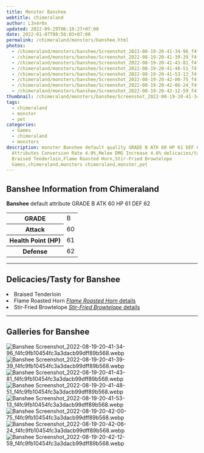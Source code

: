 ```yaml
---
title: Monster Banshee
webtitle: chimeraland
author: L3n4r0x
updated: 2022-09-29T06:18:27+07:00
date: 2022-01-07T08:56:03+07:00
permalink: /chimeraland/monsters/banshee.html
photos:
  - /chimeraland/monsters/banshee/Screenshot_2022-08-19-20-41-34-96_f4fc9fb10454fc3a3dacb99dff89b568.webp
  - /chimeraland/monsters/banshee/Screenshot_2022-08-19-20-41-39-39_f4fc9fb10454fc3a3dacb99dff89b568.webp
  - /chimeraland/monsters/banshee/Screenshot_2022-08-19-20-41-43-81_f4fc9fb10454fc3a3dacb99dff89b568.webp
  - /chimeraland/monsters/banshee/Screenshot_2022-08-19-20-41-48-51_f4fc9fb10454fc3a3dacb99dff89b568.webp
  - /chimeraland/monsters/banshee/Screenshot_2022-08-19-20-41-53-13_f4fc9fb10454fc3a3dacb99dff89b568.webp
  - /chimeraland/monsters/banshee/Screenshot_2022-08-19-20-42-00-75_f4fc9fb10454fc3a3dacb99dff89b568.webp
  - /chimeraland/monsters/banshee/Screenshot_2022-08-19-20-42-06-24_f4fc9fb10454fc3a3dacb99dff89b568.webp
  - /chimeraland/monsters/banshee/Screenshot_2022-08-19-20-42-12-59_f4fc9fb10454fc3a3dacb99dff89b568.webp
thumbnail: /chimeraland/monsters/banshee/Screenshot_2022-08-19-20-41-34-96_f4fc9fb10454fc3a3dacb99dff89b568.webp
tags:
  - chimeraland
  - monster
  - pet
categories:
  - Games
  - chimeraland
  - monsters
description: monster Banshee default quality GRADE B ATK 60 HP 61 DEF 62
  Attributes Conversion Rate 4.0%,Melee DMG Increase 4.8% delicacies/tasty
  Braised Tenderloin,Flame Roasted Horn,Stir-Fried Browtelope
  Games,chimeraland,monsters chimeraland,monster,pet
---
```


<section id="bootstrap-wrapper"><link rel="stylesheet" href="https://rawcdn.githack.com/dimaslanjaka/Web-Manajemen/0c3b5aa1813bd4abcd2c11bf3e37928b15c28664/css/bootstrap-5-3-0-alpha3-wrapper.css"/><h2 id="attribute">Banshee Information from Chimeraland</h2><p><b>Banshee</b> default attribute GRADE B ATK 60 HP 61 DEF 62<table><tr><th>GRADE</th><td>B</td></tr><tr><th>Attack</th><td>60</td></tr><tr><th>Health Point (HP)</th><td>61</td></tr><tr><th>Defense</th><td>62</td></tr></table></p><hr/><h2 id="delicacies">Delicacies/Tasty for Banshee</h2><div class="bg-dark text-light"><li class="d-flex justify-content-between bg-dark text-light">Braised Tenderloin </li><li class="d-flex justify-content-between bg-dark text-light">Flame Roasted Horn <a href="/chimeraland/recipes/flame-roasted-horn.html" title="Click here to view recipe Flame Roasted Horn details"><i>Flame Roasted Horn</i> details</a></li><li class="d-flex justify-content-between bg-dark text-light">Stir-Fried Browtelope <a href="/chimeraland/recipes/stir-fried-browtelope.html" title="Click here to view recipe Stir-Fried Browtelope details"><i>Stir-Fried Browtelope</i> details</a></li></div><hr/><div id="gallery"><h2>Galleries for Banshee</h2><div class="row"><div class="col-lg-6 col-12"><img src="/chimeraland/monsters/banshee/Screenshot_2022-08-19-20-41-34-96_f4fc9fb10454fc3a3dacb99dff89b568.webp" alt="Banshee Screenshot_2022-08-19-20-41-34-96_f4fc9fb10454fc3a3dacb99dff89b568.webp"/></div><div class="col-lg-6 col-12"><img src="/chimeraland/monsters/banshee/Screenshot_2022-08-19-20-41-39-39_f4fc9fb10454fc3a3dacb99dff89b568.webp" alt="Banshee Screenshot_2022-08-19-20-41-39-39_f4fc9fb10454fc3a3dacb99dff89b568.webp"/></div><div class="col-lg-6 col-12"><img src="/chimeraland/monsters/banshee/Screenshot_2022-08-19-20-41-43-81_f4fc9fb10454fc3a3dacb99dff89b568.webp" alt="Banshee Screenshot_2022-08-19-20-41-43-81_f4fc9fb10454fc3a3dacb99dff89b568.webp"/></div><div class="col-lg-6 col-12"><img src="/chimeraland/monsters/banshee/Screenshot_2022-08-19-20-41-48-51_f4fc9fb10454fc3a3dacb99dff89b568.webp" alt="Banshee Screenshot_2022-08-19-20-41-48-51_f4fc9fb10454fc3a3dacb99dff89b568.webp"/></div><div class="col-lg-6 col-12"><img src="/chimeraland/monsters/banshee/Screenshot_2022-08-19-20-41-53-13_f4fc9fb10454fc3a3dacb99dff89b568.webp" alt="Banshee Screenshot_2022-08-19-20-41-53-13_f4fc9fb10454fc3a3dacb99dff89b568.webp"/></div><div class="col-lg-6 col-12"><img src="/chimeraland/monsters/banshee/Screenshot_2022-08-19-20-42-00-75_f4fc9fb10454fc3a3dacb99dff89b568.webp" alt="Banshee Screenshot_2022-08-19-20-42-00-75_f4fc9fb10454fc3a3dacb99dff89b568.webp"/></div><div class="col-lg-6 col-12"><img src="/chimeraland/monsters/banshee/Screenshot_2022-08-19-20-42-06-24_f4fc9fb10454fc3a3dacb99dff89b568.webp" alt="Banshee Screenshot_2022-08-19-20-42-06-24_f4fc9fb10454fc3a3dacb99dff89b568.webp"/></div><div class="col-lg-6 col-12"><img src="/chimeraland/monsters/banshee/Screenshot_2022-08-19-20-42-12-59_f4fc9fb10454fc3a3dacb99dff89b568.webp" alt="Banshee Screenshot_2022-08-19-20-42-12-59_f4fc9fb10454fc3a3dacb99dff89b568.webp"/></div></div></div></section>